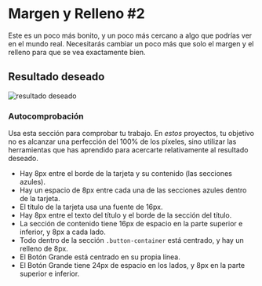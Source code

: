 # Margen y Relleno #2

Este es un poco más bonito, y un poco más cercano a algo que podrías ver en el mundo real. Necesitarás cambiar un poco más que solo el margen y el relleno para que se vea exactamente bien.

## Resultado deseado
![resultado deseado](./desired-outcome.png)

### Autocomprobación
Usa esta sección para comprobar tu trabajo. En _estos_ proyectos, tu objetivo no es alcanzar una perfección del 100% de los píxeles, sino utilizar las herramientas que has aprendido para acercarte relativamente al resultado deseado.

- Hay 8px entre el borde de la tarjeta y su contenido (las secciones azules).
- Hay un espacio de 8px entre cada una de las secciones azules dentro de la tarjeta.
- El título de la tarjeta usa una fuente de 16px.
- Hay 8px entre el texto del título y el borde de la sección del título.
- La sección de contenido tiene 16px de espacio en la parte superior e inferior, y 8px a cada lado.
- Todo dentro de la sección `.button-container` está centrado, y hay un relleno de 8px.
- El Botón Grande está centrado en su propia línea.
- El Botón Grande tiene 24px de espacio en los lados, y 8px en la parte superior e inferior.
